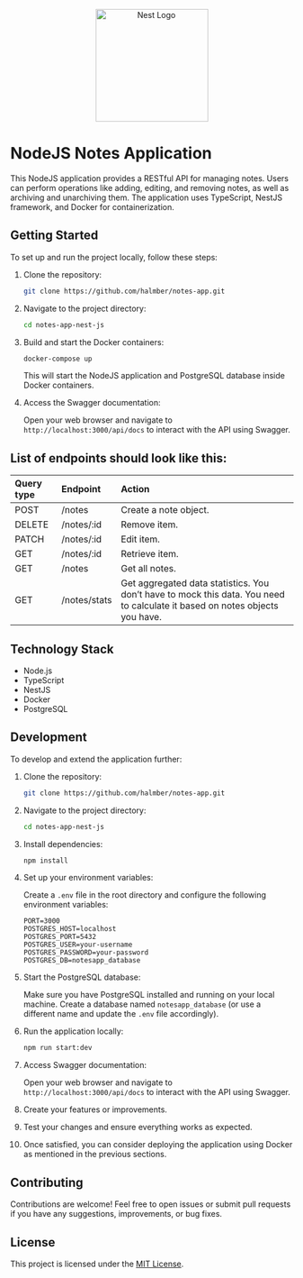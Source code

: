 <p align="center">
  <a href="http://nestjs.com/" target="blank"><img src="https://nestjs.com/img/logo-small.svg" width="200" alt="Nest Logo" /></a>
</p>

# NodeJS Notes Application

This NodeJS application provides a RESTful API for managing notes. Users can perform operations like adding, editing, and removing notes, as well as archiving and unarchiving them. The application uses TypeScript, NestJS framework, and Docker for containerization.

## Getting Started

To set up and run the project locally, follow these steps:

1. Clone the repository:

    ```bash
    git clone https://github.com/halmber/notes-app.git
    ```

2. Navigate to the project directory:

    ```bash
    cd notes-app-nest-js
    ```

3. Build and start the Docker containers:

    ```bash
    docker-compose up
    ```

    This will start the NodeJS application and PostgreSQL database inside Docker containers.

4. Access the Swagger documentation:

    Open your web browser and navigate to `http://localhost:3000/api/docs` to interact with the API using Swagger.

## List of endpoints should look like this:

| Query type | Endpoint     | Action                                                                                                                      |
| :--------- | :----------- | :-------------------------------------------------------------------------------------------------------------------------- |
| POST       | /notes       | Create a note object.                                                                                                       |
| DELETE     | /notes/:id   | Remove item.                                                                                                                |
| PATCH      | /notes/:id   | Edit item.                                                                                                                  |
| GET        | /notes/:id   | Retrieve item.                                                                                                              |
| GET        | /notes       | Get all notes.                                                                                                              |
| GET        | /notes/stats | Get aggregated data statistics. You don’t have to mock this data. You need to calculate it based on notes objects you have. |

## Technology Stack

-   Node.js
-   TypeScript
-   NestJS
-   Docker
-   PostgreSQL

## Development

To develop and extend the application further:

1. Clone the repository:

    ```bash
    git clone https://github.com/halmber/notes-app.git
    ```

2. Navigate to the project directory:

    ```bash
    cd notes-app-nest-js
    ```

3. Install dependencies:

    ```bash
    npm install
    ```

4. Set up your environment variables:

    Create a `.env` file in the root directory and configure the following environment variables:

    ```plaintext
    PORT=3000
    POSTGRES_HOST=localhost
    POSTGRES_PORT=5432
    POSTGRES_USER=your-username
    POSTGRES_PASSWORD=your-password
    POSTGRES_DB=notesapp_database
    ```

5. Start the PostgreSQL database:

    Make sure you have PostgreSQL installed and running on your local machine. Create a database named `notesapp_database` (or use a different name and update the `.env` file accordingly).

6. Run the application locally:

    ```bash
    npm run start:dev
    ```

7. Access Swagger documentation:

    Open your web browser and navigate to `http://localhost:3000/api/docs` to interact with the API using Swagger.

8. Create your features or improvements.

9. Test your changes and ensure everything works as expected.

10. Once satisfied, you can consider deploying the application using Docker as mentioned in the previous sections.

## Contributing

Contributions are welcome! Feel free to open issues or submit pull requests if you have any suggestions, improvements, or bug fixes.

## License

This project is licensed under the [MIT License](LICENSE).

